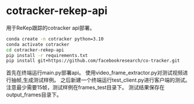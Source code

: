 # cotracker-rekep-api
用于ReKep跟踪的cotracker api部署。

```bash
conda create -n cotracker python=3.10
conda activate cotracker
cd cotracker-rekep-api
pip install -r requirements.txt
pip install git+https://github.com/facebookresearch/co-tracker.git
```

首先在终端运行main.py部署api。
使用video_frame_extractor.py对测试视频进行抽帧,生成测试样例。
之后新建一个终端运行test_client.py进行客户端的测试。
注意最少需要15帧，测试样例在frames_test目录下。
测试结果保存在output_frames目录下。

